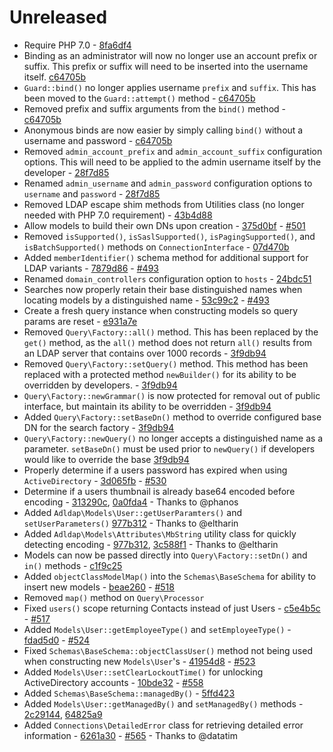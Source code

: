 # Unreleased

- Require PHP 7.0 - [8fa6df4](https://github.com/Adldap2/Adldap2/commit/8fa6df40fe6f76bfb0b1daf479fce1ab24afc21d)
- Binding as an administrator will now no longer use an account prefix or suffix. This prefix or suffix will need to be inserted into the username itself. [c64705b](https://github.com/Adldap2/Adldap2/commit/c64705b393a0d42890ea0822d70936e843dcec1f)
- `Guard::bind()` no longer applies username `prefix` and `suffix`. This has been moved to the `Guard::attempt()` method - [c64705b](https://github.com/Adldap2/Adldap2/commit/c64705b393a0d42890ea0822d70936e843dcec1f)
- Removed prefix and suffix arguments from the `bind()` method - [c64705b](https://github.com/Adldap2/Adldap2/commit/c64705b393a0d42890ea0822d70936e843dcec1f)
- Anonymous binds are now easier by simply calling `bind()` without a username and password - [c64705b](https://github.com/Adldap2/Adldap2/commit/c64705b393a0d42890ea0822d70936e843dcec1f)
- Removed `admin_account_prefix` and `admin_account_suffix` configuration options. This will need to be applied to the admin username itself by the developer - [28f7d85](https://github.com/Adldap2/Adldap2/commit/28f7d85878e3bbbcbc2761a9d3a74df63b19a2c0)
- Renamed `admin_username` and `admin_password` configuration options to `username` and `password` - [28f7d85](https://github.com/Adldap2/Adldap2/commit/28f7d85878e3bbbcbc2761a9d3a74df63b19a2c0)
- Removed LDAP escape shim methods from Utilities class (no longer needed with PHP 7.0 requirement) - [43b4d88](https://github.com/Adldap2/Adldap2/commit/43b4d88047073b7305717f5d78ab4cb806731053)
- Allow models to build their own DNs upon creation - [375d0bf](https://github.com/Adldap2/Adldap2/commit/375d0bf0b1979cd0a9abe92ad004340276aea963) - [#501](https://github.com/Adldap2/Adldap2/issues/501)
- Removed `isSupported()`, `isSaslSupported()`, `isPagingSupported()`, and `isBatchSupported()` methods on `ConnectionInterface` - [07d470b](https://github.com/Adldap2/Adldap2/commit/07d470bef0924918079d9796932cb1f73acee1b3)
- Added `memberIdentifier()` schema method for additional support for LDAP variants - [7879d86](https://github.com/Adldap2/Adldap2/commit/7879d86f390294c4fac13b12da170abec3c0a456) - [#493](https://github.com/Adldap2/Adldap2/issues/493)
- Renamed `domain_controllers` configuration option to `hosts` - [24bdc51](https://github.com/Adldap2/Adldap2/commit/24bdc51195cc7851e93d9650b824ccd829b5b75f)
- Searches now properly retain their base distinguished names when locating models by a distinguished name - [53c99c2](https://github.com/Adldap2/Adldap2/commit/53c99c253e851729f5fb2c52cd4b692764ae3e9a) - [#493](https://github.com/Adldap2/Adldap2/issues/493)
- Create a fresh query instance when constructing models so query params are reset - [e931a7e](https://github.com/Adldap2/Adldap2/commit/e931a7e89775bf4ec77fd3bcba7a6c1f82330f16)
- Removed `Query\Factory::all()` method. This has been replaced by the `get()` method, as the `all()` method does not return `all()` results from an LDAP server that contains over 1000 records - [3f9db94](https://github.com/Adldap2/Adldap2/commit/3f9db94fc87bb36058b691ea0b1c03787190fc92)
- Removed `Query\Factory::setQuery()` method. This method has been replaced with a protected method `newBuilder()` for its ability to be overridden by developers. - [3f9db94](https://github.com/Adldap2/Adldap2/commit/3f9db94fc87bb36058b691ea0b1c03787190fc92)
- `Query\Factory::newGrammar()` is now protected for removal out of public interface, but maintain its ability to be overridden - [3f9db94](https://github.com/Adldap2/Adldap2/commit/3f9db94fc87bb36058b691ea0b1c03787190fc92)
- Added `Query\Factory::setBaseDn()` method to override configured base DN for the search factory - [3f9db94](https://github.com/Adldap2/Adldap2/commit/3f9db94fc87bb36058b691ea0b1c03787190fc92)
- `Query\Factory::newQuery()` no longer accepts a distinguished name as a parameter. `setBaseDn()` must be used prior to `newQuery()` if developers would like to override the base [3f9db94](https://github.com/Adldap2/Adldap2/commit/3f9db94fc87bb36058b691ea0b1c03787190fc92)
- Properly determine if a users password has expired when using `ActiveDirectory` - [3d065fb](https://github.com/Adldap2/Adldap2/commit/3d065fb94807f4cbbd70d5af7853de13f847c0ea) - [#530](https://github.com/Adldap2/Adldap2/issues/530)
- Determine if a users thumbnail is already base64 encoded before encoding - [313290c](https://github.com/Adldap2/Adldap2/commit/313290cf617d04a4f91d10695edf82562f65a7fc), [0a0fda4](https://github.com/Adldap2/Adldap2/commit/0a0fda482f956bd28329580f2907b2b533a2548a) - Thanks to @phanos
- Added `Adldap\Models\User::getUserParamters()` and `setUserParameters()` [977b312](https://github.com/Adldap2/Adldap2/commit/977b3120f22cfc6e4b550d2e085505d2f75ade4f) - Thanks to @eltharin
- Added `Adldap\Models\Attributes\MbString` utility class for quickly detecting encoding - [977b312](https://github.com/Adldap2/Adldap2/commit/977b3120f22cfc6e4b550d2e085505d2f75ade4f), [3c588f1](https://github.com/Adldap2/Adldap2/commit/3c588f111b05f5aa0e3927c97be198d2d712cc60) - Thanks to @eltharin
- Models can now be passed directly into `Query\Factory::setDn()` and `in()` methods - [c1f9c25](https://github.com/Adldap2/Adldap2/commit/c1f9c25b251aa900c266aaa90280f8f30d4631c3)
- Added `objectClassModelMap()` into the `Schemas\BaseSchema` for ability to insert new models - [beae260](https://github.com/Adldap2/Adldap2/commit/beae26096aabf13cf649a5261434c6a6414924dd) - [#518](https://github.com/Adldap2/Adldap2/issues/518)
- Removed `map()` method on `Query\Processor`
- Fixed `users()` scope returning Contacts instead of just Users - [c5e4b5c](https://github.com/Adldap2/Adldap2/commit/c5e4b5c4007bcd2b43f2c723b145bf1e8e681e9b) - [#517](https://github.com/Adldap2/Adldap2/issues/517)
- Added `Models\User::getEmployeeType()` and `setEmployeeType()` - [fdad5d0](https://github.com/Adldap2/Adldap2/commit/fdad5d0adb32552d77a4e08410a07f0a18be12e8) - [#524](https://github.com/Adldap2/Adldap2/issues/524)
- Fixed `Schemas\BaseSchema::objectClassUser()` method not being used when constructing new `Models\User`'s - [41954d8](https://github.com/Adldap2/Adldap2/commit/41954d8bb6d12765148e0e5fca83c0cb304d6552) - [#523](https://github.com/Adldap2/Adldap2/issues/523)
- Added `Models\User::setClearLockoutTime()` for unlocking ActiveDirectory accounts - [10bde32](https://github.com/Adldap2/Adldap2/commit/10bde32bb2bea34e0a20dae17b2727db9ca70c5e) - [#558](https://github.com/Adldap2/Adldap2/issues/558)
- Added `Schemas\BaseSchema::managedBy()` - [5ffd423](https://github.com/Adldap2/Adldap2/commit/5ffd4232cd547e97fda8ce0643a8d0d9f85d1665)
- Added `Models\User::getManagedBy()` and `setManagedBy()` methods - [2c29144](https://github.com/Adldap2/Adldap2/commit/2c29144ab8ba5b54e20ea2eab672116301549e10), [64825a9](https://github.com/Adldap2/Adldap2/commit/64825a94404eb9a9201c8d58b02d5dbba0860187)
- Added `Connections\DetailedError` class for retrieving detailed error information - [6261a30](https://github.com/Adldap2/Adldap2/commit/6261a30de200ff5dbcd30f9a845d25af5eebdd0a) - [#565](https://github.com/Adldap2/Adldap2/pull/565) - Thanks to @datatim


